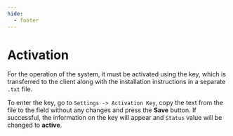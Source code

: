 ```yaml
---
hide:
  - footer
---
```

# Activation

For the operation of the system, it must be activated using the key, which is transferred to the client along with the installation instructions in a separate `.txt` file.

To enter the key, go to `Settings -> Activation Key`, copy the text from the file to the field without any changes and press the **Save** button. If successful, the information on the key will appear and `Status` value will be changed to **active**.
